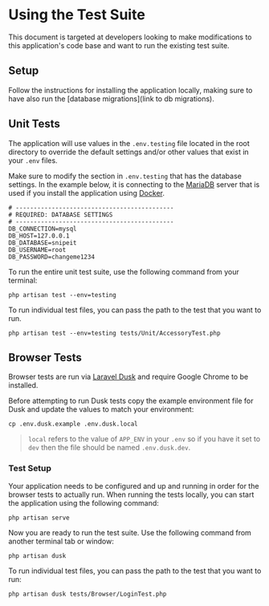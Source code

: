 # Using the Test Suite

This document is targeted at developers looking to make modifications to
this application's code base and want to run the existing test suite.


## Setup

Follow the instructions for installing the application locally,
making sure to have also run the [database migrations](link to db migrations).


## Unit Tests 

The application will use values in the `.env.testing` file located
in the root directory to override the
default settings and/or other values that exist in your `.env` files.

Make sure to modify the section in `.env.testing` that has the
database settings. In the example below, it is connecting to the
[MariaDB](link-to-maria-db) server that is used if you install the
application using [Docker](https://docker.com).

```dotenv
# --------------------------------------------
# REQUIRED: DATABASE SETTINGS
# --------------------------------------------
DB_CONNECTION=mysql
DB_HOST=127.0.0.1
DB_DATABASE=snipeit
DB_USERNAME=root
DB_PASSWORD=changeme1234
```

To run the entire unit test suite, use the following command from your terminal:

`php artisan test --env=testing`

To run individual test files, you can pass the path to the test that
you want to run.

`php artisan test --env=testing tests/Unit/AccessoryTest.php`

## Browser Tests 

Browser tests are run via [Laravel Dusk](https://laravel.com/docs/8.x/dusk) and require Google Chrome to be installed.

Before attempting to run Dusk tests copy the example environment file for Dusk and update the values to match your environment:

`cp .env.dusk.example .env.dusk.local`
> `local` refers to the value of `APP_ENV` in your `.env` so if you have it set to `dev` then the file should be named `.env.dusk.dev`.

### Test Setup

Your application needs to be configured and up and running in order for the browser
tests to actually run. When running the tests locally, you can start the application
using the following command:

`php artisan serve`

Now you are ready to run the test suite. Use the following command from another terminal tab or window:

`php artisan dusk`

To run individual test files, you can pass the path to the test that you want to run:

`php artisan dusk tests/Browser/LoginTest.php`
